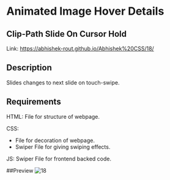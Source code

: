 # Animated Image Hover Details

## Clip-Path Slide On Cursor Hold

Link: https://abhishek-rout.github.io/Abhishek%20CSS/18/

## Description
Slides changes to next slide on touch-swipe.

## Requirements
HTML: File for structure of webpage.

CSS:
- File for decoration of webpage.
- Swiper File for giving swiping effects.

JS: Swiper File for frontend backed code.

##Preview
![18](https://user-images.githubusercontent.com/64718836/92392458-effe3400-f13b-11ea-8a0d-f2dfb60990f5.PNG)

